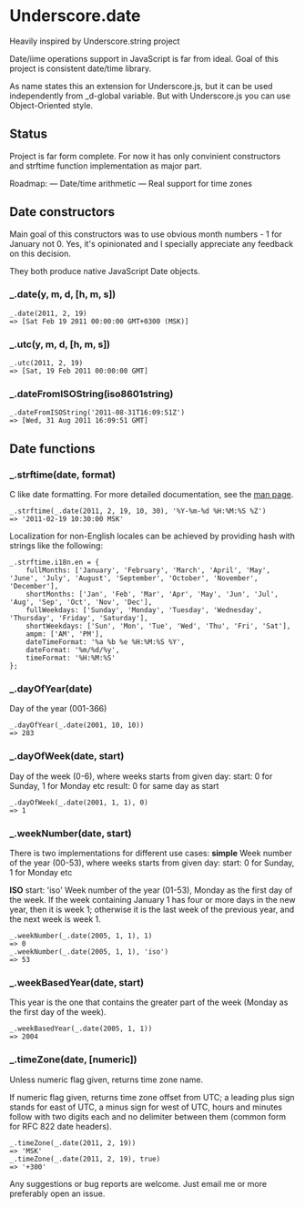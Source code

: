 # Underscore.date

Heavily inspired by Underscore.string project

Date/iime operations support in JavaScript is far from ideal. Goal of this project is consistent date/time library.

As name states this an extension for Underscore.js, but it can be used independently from _d-global variable. But with Underscore.js you can use Object-Oriented style.

## Status

Project is far form complete.
For now it has only convinient constructors and strftime function implementation as major part.

Roadmap:
— Date/time arithmetic
— Real support for time zones

## Date constructors

Main goal of this constructors was to use obvious month numbers - 1 for January not 0.
Yes, it's opinionated and I specially appreciate any feedback on this decision.

They both produce native JavaScript Date objects.

### _.date(y, m, d, [h, m, s])

    _.date(2011, 2, 19)
    => [Sat Feb 19 2011 00:00:00 GMT+0300 (MSK)]

### _.utc(y, m, d, [h, m, s])

    _.utc(2011, 2, 19)
    => [Sat, 19 Feb 2011 00:00:00 GMT]


### _.dateFromISOString(iso8601string)

    _.dateFromISOString('2011-08-31T16:09:51Z')
    => [Wed, 31 Aug 2011 16:09:51 GMT]

## Date functions

### _.strftime(date, format)

C like date formatting. For more detailed documentation, see the [man page][mp].

[mp]: http://www.kernel.org/doc/man-pages/online/pages/man3/strftime.3.html

    _.strftime(_.date(2011, 2, 19, 10, 30), '%Y-%m-%d %H:%M:%S %Z')
    => '2011-02-19 10:30:00 MSK'

Localization for non-English locales can be achieved by providing hash with strings like the following:

    _.strftime.i18n.en = {
        fullMonths: ['January', 'February', 'March', 'April', 'May', 'June', 'July', 'August', 'September', 'October', 'November', 'December'],
        shortMonths: ['Jan', 'Feb', 'Mar', 'Apr', 'May', 'Jun', 'Jul', 'Aug', 'Sep', 'Oct', 'Nov', 'Dec'],
        fullWeekdays: ['Sunday', 'Monday', 'Tuesday', 'Wednesday', 'Thursday', 'Friday', 'Saturday'],
        shortWeekdays: ['Sun', 'Mon', 'Tue', 'Wed', 'Thu', 'Fri', 'Sat'],
        ampm: ['AM', 'PM'],
        dateTimeFormat: '%a %b %e %H:%M:%S %Y',
        dateFormat: '%m/%d/%y',
        timeFormat: '%H:%M:%S'
    };

### _.dayOfYear(date)

Day of the year (001-366)

    _.dayOfYear(_.date(2001, 10, 10))
    => 283

### _.dayOfWeek(date, start)

Day of the week (0-6), where weeks starts from given day:
start: 0 for Sunday, 1 for Monday etc
result: 0 for same day as start

    _.dayOfWeek(_.date(2001, 1, 1), 0)
    => 1

### _.weekNumber(date, start)

There is two implementations for different use cases:
**simple**
Week number of the year (00-53), where weeks starts from given day:
start: 0 for Sunday, 1 for Monday etc

**ISO**
start: 'iso'
Week number of the year (01-53), Monday as the first day of the week.
If the week containing January 1 has four or more days in the new year, then it is week 1; otherwise it is the last week of the previous year, and the next week is week 1.

    _.weekNumber(_.date(2005, 1, 1), 1)
    => 0
    _.weekNumber(_.date(2005, 1, 1), 'iso')
    => 53

### _.weekBasedYear(date, start)

This year is the one that contains the greater part of the week (Monday as the first day of the week).

    _.weekBasedYear(_.date(2005, 1, 1))
    => 2004

### _.timeZone(date, [numeric])

Unless numeric flag given, returns time zone name.

If numeric flag given, returns time zone offset from UTC; a leading plus sign stands for east of UTC, a minus sign for west of UTC, hours and minutes follow with two digits each and no delimiter between them (common form for RFC 822 date headers).

    _.timeZone(_.date(2011, 2, 19))
    => 'MSK'
    _.timeZone(_.date(2011, 2, 19), true)
    => '+300'

Any suggestions or bug reports are welcome. Just email me or more preferably open an issue.